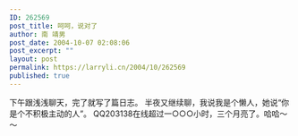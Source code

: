 ```yaml
---
ID: 262569
post_title: 呵呵，说对了
author: 南 靖男
post_date: 2004-10-07 02:08:06
post_excerpt: ""
layout: post
permalink: https://larryli.cn/2004/10/262569
published: true
---
```

下午跟浅浅聊天，完了就写了篇日志。
半夜又继续聊，我说我是个懒人，她说“你是个不积极主动的人”。
QQ203138在线超过一○○○小时，三个月亮了。哈哈～～